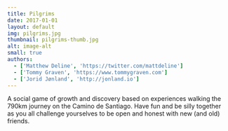 ```yaml
---
title: Pilgrims
date: 2017-01-01
layout: default
img: pilgrims.jpg
thumbnail: pilgrims-thumb.jpg
alt: image-alt
small: true
authors:
  - ['Matthew Deline', 'https://twitter.com/mattdeline']
  - ['Tommy Graven', 'https://www.tommygraven.com']
  - ['Jorid Jønland', 'http://jonland.io']
---
```

 <script>
     lightbox.option({
       'resizeDuration': 200,
       'wrapAround': true,

     })
 </script>

A social game of growth and discovery based on experiences walking the 790km journey on the Camino de Santiago. Have fun and be silly together as you all challenge yourselves to be open and honest with new (and old) friends.

<!-- if you want to use a lightbox for larger images, here is how 
  <a href="img/portfolio/bigImage.jpg" data-lightbox="image-1" data-title="My caption"><img src="img/portfolio/thumbnailImage.jpg"></a>
-->
